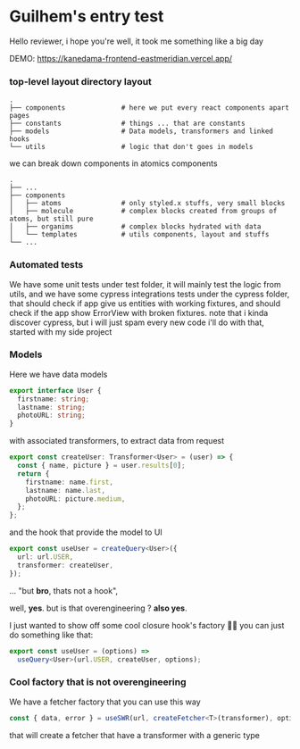 # Guilhem's entry test

Hello reviewer, i hope you're well, it took me something like a big day

DEMO: https://kanedama-frontend-eastmeridian.vercel.app/

### top-level layout directory layout

    .
    ├── components              # here we put every react components apart pages
    ├── constants               # things ... that are constants
    ├── models                  # Data models, transformers and linked hooks
    └── utils                   # logic that don't goes in models

we can break down components in atomics components

    .
    ├── ...
    ├── components
    │   ├── atoms               # only styled.x stuffs, very small blocks
    │   ├── molecule            # complex blocks created from groups of atoms, but still pure
    │   ├── organims            # complex blocks hydrated with data
    │   └── templates           # utils components, layout and stuffs
    └── ...

### Automated tests

We have some unit tests under test folder, it will mainly test the logic from utils, and we have some cypress integrations tests under the cypress folder, that should check if app give us entities with working fixtures, and should check if the app show ErrorView with broken fixtures. note that i kinda discover cypress, but i will just spam every new code i'll do with that, started with my side project

### Models

Here we have data models

```typescript
export interface User {
  firstname: string;
  lastname: string;
  photoURL: string;
}
```

with associated transformers, to extract data from request

```typescript
export const createUser: Transformer<User> = (user) => {
  const { name, picture } = user.results[0];
  return {
    firstname: name.first,
    lastname: name.last,
    photoURL: picture.medium,
  };
};
```

and the hook that provide the model to UI

```typescript
export const useUser = createQuery<User>({
  url: url.USER,
  transformer: createUser,
});
```

... "but **bro**, thats not a hook",

well, **yes**. but is that overengineering ? **also yes**.

I just wanted to show off some cool closure hook's factory 🦾🤖
you can just do something like that:

```typescript
export const useUser = (options) =>
  useQuery<User>(url.USER, createUser, options);
```

### Cool factory that is not overengineering

We have a fetcher factory that you can use this way

```typescript
const { data, error } = useSWR(url, createFetcher<T>(transformer), options);
```

that will create a fetcher that have a transformer with a generic type
